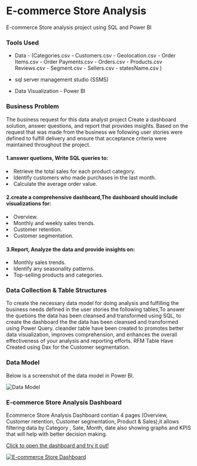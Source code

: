 # E-commerce Store Analysis
E-commerce Store analysis project using SQL and Power BI

<h3>Tools Used</h3>

- Data - (Categories.csv - Customers.csv - Geolocation.csv - Order Items.csv  - Order Payments.csv - Orders.csv - Products.csv Reviews.csv - Segment.csv - Sellers.csv - statesName.csv )
  
- sql server management studio (SSMS)

- Data Visualization - Power BI


<h3>Business Problem</h3>
<p>The business request for this data analyst project Create a dashboard solution, answer questions, and report that provides insights. Based on the request that was made from the business we following user stories were defined to fulfill delivery and ensure that acceptance criteria were maintained throughout the project.
  
  <p>
  <h4>1.answer quetions, Write SQL queries to:</h4>
 <li>Retrieve the total sales for each product category.</li>
 <li>Identify customers who made purchases in the last month.</li>
 <li>Calculate the average order value.</li></p>

  <p><h4>2.create a comprehensive dashboard,The dashboard should include visualizations for:</h4>
 <li>Overview.</li>
 <li>Monthly and weekly sales trends.</li>
 <li>Customer retention.</li>
<li>Customer segmentation.</li></p>
 
  <p><h4>3.Report, Analyze the data and provide insights on:</h4>
 <li>Monthly sales trends.</li>
 <li>Identify any seasonality patterns.</li>
 <li>Top-selling products and categories.</li></p>


<h3>Data Collection & Table Structures</h3>
<p>
To create the necessary data model for doing analysis and fulfilling the business needs defined in the user stories the following tables,To answer the quetions the data has been cleansed and transformed using SQL, to create the dashboard the the data has been cleansed and transformed using Power Query. 
  cleander table have been created to promotes better data visualization, improves comprehension, and enhances the overall effectiveness of your analysis and reporting efforts.
  RFM Table Have Created using Dax for the Customer segmentation.
</p>

<h3>Data Model</h3>
<P>Below is a screenshot of the data model in Power BI.</P>

![Data Model](https://github.com/khaled-gohar/E-commerce-Store-Analysis/assets/133038582/dcc1647c-e1d2-4e5d-8703-7c40e6917e15)

<h3>E-commerce Store Analysis Dashboard</h3>
<p>Ecommerce Store Analysis Dashboard contian 4 pages (Overview, Customer retention, Customer segmentation, Product & Sales),it allows filtering data by Category , Sate, Month, date
 also showing graphs and KPIS that will help with better decision making.</p>
<p>
<a href="https://app.powerbi.com/view?r=eyJrIjoiMjI4ZDFiMGItYTcxNS00N2VlLWFlZTEtMDYwM2Q5NzhlMzUzIiwidCI6IjIzZGI2ZTA2LTA1YzQtNDg5ZC1iMTM2LWNiYTk0YThlNmYzNiIsImMiOjh9" target="blank">
Click to open the dashboard and try it out!
</p>

![E-commerce Store Dashboard](https://github.com/khaled-gohar/E-commerce-Store-Analysis/assets/133038582/faa9d2c2-fc99-435b-b806-3df4d0b12ae4)




